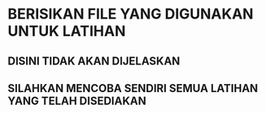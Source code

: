 # BERISIKAN FILE YANG DIGUNAKAN UNTUK LATIHAN

## DISINI TIDAK AKAN DIJELASKAN

## SILAHKAN MENCOBA SENDIRI SEMUA LATIHAN YANG TELAH DISEDIAKAN
